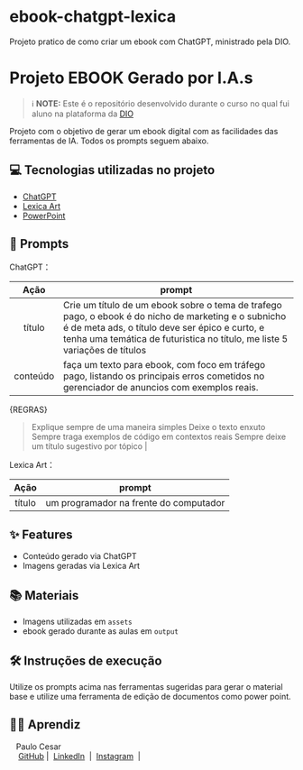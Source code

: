 # ebook-chatgpt-lexica
Projeto pratico de como criar um ebook com ChatGPT, ministrado pela DIO.


# Projeto EBOOK Gerado por I.A.s


 > ℹ️ **NOTE:** Este é o repositório desenvolvido durante o curso no qual fui aluno na plataforma da [DIO](https://dio.me)

Projeto com o objetivo de gerar um ebook digital com as facilidades das ferramentas de IA. Todos os prompts
seguem abaixo.


## 💻 Tecnologias utilizadas no projeto

- [ChatGPT](https://chat.openai.com/) 
- [Lexica Art](https://lexica.art/)
- [PowerPoint](https://www.microsoft.com/en/microsoft-365/powerpoint)

## 🧠 Prompts


ChatGPT：

|   Ação   | prompt                                                                                                                                                                                                                                                                         |
| :------: | ------------------------------------------------------------------------------------------------------------------------------------------------------------------------------------------------------------------------------------------------------------------------------ |
|  título  | Crie um título de um ebook sobre o tema de trafego pago, o ebook é do nicho de marketing e o subnicho é de meta ads, o título deve ser épico e curto, e tenha uma temática de futuristica no título, me liste 5 variações de títulos                                                        |
| conteúdo | faça um texto para ebook, com foco em tráfego pago, listando os principais erros cometidos no gerenciador de anuncios com exemplos reais.
{REGRAS}
> Explique sempre de uma maneira simples
> Deixe o texto enxuto
> Sempre traga exemplos de código em contextos reais
> Sempre deixe um título sugestivo por tópico
 |


Lexica Art：

|  Ação  | prompt                                                                                 |
| :----: | -------------------------------------------------------------------------------------- |
| título | um programador na frente do computador |

## ✨ Features

- Conteúdo gerado via ChatGPT
- Imagens geradas via Lexica Art

## 📚 Materiais

- Imagens utilizadas em `assets`
- ebook gerado durante as aulas em `output`

## 🛠️ Instruções de execução

Utilize os prompts acima nas ferramentas sugeridas para gerar o material base e utilize uma ferramenta de edição de documentos como power point.

## 👨‍💻 Aprendiz

<p>
    <p>&nbsp&nbsp&nbspPaulo Cesar<br>
    &nbsp&nbsp&nbsp
    <a href="https://github.com/paulocesardev8">
    GitHub</a>&nbsp;|&nbsp;
    <a href="https://www.linkedin.com/in/paulo-cesar-696a50158/">LinkedIn</a>
&nbsp;|&nbsp;
    <a href="https://www.instagram.com/sintoniasolutions/">
    Instagram</a>
&nbsp;|&nbsp;</p>
</p>
<br/><br/>
<p>